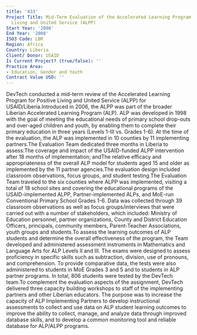```yaml
---
title: '433'
Project Title: Mid-Term Evaluation of the Accelerated Learning Program for Positive
  Living and United Service (ALPP)
Start Year: '2008'
End Year: '2008'
ISO3 Code: LBR
Region: Africa
Country: Liberia
Client/ Donor: USAID
Is Current Project? (true/false): ''
Practice Area:
- Education, Gender and Youth
Contract Value USD: ''
---
```


DevTech conducted a mid-term review of the Accelerated Learning Program for Positive Living and United Service (ALPP) for USAID/Liberia.Introduced in 2006, the ALPP was part of the broader Liberian Accelerated Learning Program (ALP).  ALP was developed in 1998 with the goal of meeting the educational needs of primary school drop-outs and over-aged children and youth, by enabling them to complete their primary education in three years (Levels 1-III vs. Grades 1-6). At the time of the evaluation, the ALP was implemented in 10 counties by 11 implementing partners.The Evaluation Team dedicated three months in Liberia to assess:The coverage and impact of the USAID-funded ALPP intervention after 18 months of implementation; andThe relative efficacy and appropriateness of the overall ALP model for students aged 15 and older as implemented by the 11 partner agencies.The evaluation design included classroom observations, focus groups, and student testing.The Evaluation Team traveled to the six counties where ALPP was implemented, visiting a total of 18 school sites and covering the educational programs of the USAID-implemented ALPP, Partner-implemented ALPs, and MoE-run Conventional Primary School Grades 1-6. Data was collected through 39 classroom observations as well as focus groups/interviews that were carried out with a number of stakeholders, which included: Ministry of Education personnel, partner organizations, County and District Education Officers, principals, community members, Parent-Teacher Associations, youth groups and students.To assess the learning outcomes of ALP students and determine the overall effectiveness of the program, the Team developed and administered assessment instruments in Mathematics and Language Arts for ALP Levels II and III. The exams were designed to assess proficiency in specific skills such as subtraction, division, use of pronouns, and comprehension. To provide comparative data, the tests were also administered to students in MoE Grades 3 and 5 and to students in ALP partner programs. In total, 806 students were tested by the DevTech team.To complement the evaluation aspects of the assignment, DevTech delivered three capacity building workshops to staff of the implementing partners and other Liberian educators.  The purpose was to increase the capacity of ALP Implementing Partners to develop instructional assessments to collect and use data on ALP student learning outcomes to improve the ability to collect, manage, and analyze data through improved database skills, and to develop a common monitoring tool and reliable database for ALP/ALPP programs.